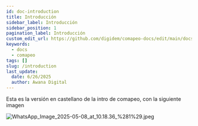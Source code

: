 ```yaml
---
id: doc-introduction
title: Introducción
sidebar_label: Introducción
sidebar_position: 1
pagination_label: Introducción
custom_edit_url: https://github.com/digidem/comapeo-docs/edit/main/docs/introduction.md
keywords:
  - docs
  - comapeo
tags: []
slug: /introduction
last_update:
  date: 6/26/2025
  author: Awana Digital
---
```


Esta es la versión en castellano de la intro de comapeo, con la siguiente imagen


![WhatsApp_Image_2025-05-08_at_10.18.36_%281%29.jpeg](/images/introduction_0.jpeg)

